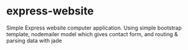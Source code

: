 # express-website
Simple Express website computer application. Using simple bootstrap template, nodemailer model which gives contact form, and routing &amp; parsing data with jade
